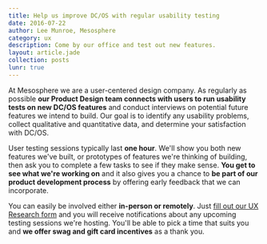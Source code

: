 ```yaml
---
title: Help us improve DC/OS with regular usability testing
date: 2016-07-22
author: Lee Munroe, Mesosphere
category: ux
description: Come by our office and test out new features.
layout: article.jade
collection: posts
lunr: true
---
```


At Mesosphere we are a user-centered design company. As regularly as possible **our Product Design team connects with users to run usability tests on new DC/OS features** and conduct interviews on potential future features we intend to build. Our goal is to identify any usability problems, collect qualitative and quantitative data, and determine your satisfaction with DC/OS.

User testing sessions typically last **one hour**. We'll show you both new features we've built, or prototypes of features we're thinking of building, then ask you to complete a few tasks to see if they make sense. **You get to see what we're working on** and it also gives you a chance to **be part of our product development process** by offering early feedback that we can incorporate.

You can easily be involved either **in-person or remotely**. Just <a href="http://uxresearch.mesosphere.com">fill out our UX Research form</a> and you will receive notifications about any upcoming testing sessions we're hosting. You'll be able to pick a time that suits you and **we offer swag and gift card incentives** as a thank you.
